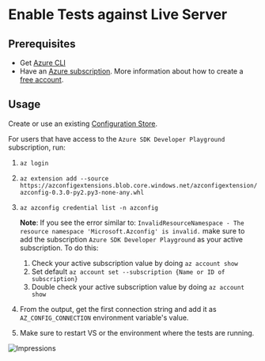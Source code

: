 # Enable Tests against Live Server

## Prerequisites
- Get [Azure CLI](https://docs.microsoft.com/en-us/cli/azure/install-azure-cli?view=azure-cli-latest)
- Have an [Azure subscription](https://docs.microsoft.com/azure/guides/developer/azure-developer-guide#understanding-accounts-subscriptions-and-billing). More information about how to create a [free account](https://azure.microsoft.com/free/?ref=microsoft.com&utm_source=microsoft.com&utm_medium=docs&utm_campaign=visualstudio).

## Usage
Create or use an existing [Configuration Store](https://docs.microsoft.com/en-us/azure/azure-app-configuration/quickstart-dotnet-core-app#create-an-app-configuration-store).

For users that have access to the `Azure SDK Developer Playground` subscription, run:
1. `az login`
2. `az extension add --source https://azconfigextensions.blob.core.windows.net/azconfigextension/azconfig-0.3.0-py2.py3-none-any.whl`
3. `az azconfig credential list -n azconfig`

    **Note**: If you see the error similar to: `InvalidResourceNamespace - The resource namespace 'Microsoft.Azconfig' is invalid.` make sure to add the subscription `Azure SDK Developer Playground` as your active subscription. To do this:
    1. Check your active subscription value by doing `az account show`
    2. Set default `az account set --subscription {Name or ID of subscription}`
    3. Double check your active subscription value by doing `az account show`
5. From the output, get the first connection string and add it as `AZ_CONFIG_CONNECTION` environment variable's value.
6. Make sure to restart VS or the environment where the tests are running.


![Impressions](https://azure-sdk-impressions.azurewebsites.net/api/impressions/azure-sdk-for-net%2Fsrc%2FSDKs%2FAzure.ApplicationModel.Configuration%2Fdata-plane%2FAzure.Configuration.Tests%2FReadme.png)

